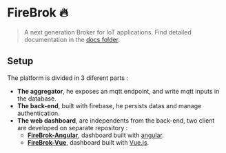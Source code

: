 # FireBrok :fire:

> A next generation Broker for IoT applications.
> Find detailed documentation in the [docs folder](./docs).

## Setup

The platform is divided in 3 diferent parts :
* **The aggregator**, he exposes an mqtt endpoint, and write mqtt inputs in the database.
* **The back-end**, built with firebase, he persists datas and manage authentication.
* **The web dashboard**, are independents from the back-end, two client are developed on separate repository :
  * **[FireBrok-Angular](#)**, dashboard built with [angular](https://angular.io).
  * **[FireBrok-Vue](#)**, dashboard built with [Vue.js](https://vuejs.org).
